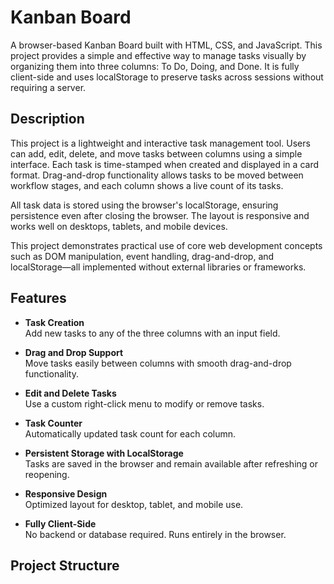 # Kanban Board

A browser-based Kanban Board built with HTML, CSS, and JavaScript. This project provides a simple and effective way to manage tasks visually by organizing them into three columns: To Do, Doing, and Done. It is fully client-side and uses localStorage to preserve tasks across sessions without requiring a server.

## Description

This project is a lightweight and interactive task management tool. Users can add, edit, delete, and move tasks between columns using a simple interface. Each task is time-stamped when created and displayed in a card format. Drag-and-drop functionality allows tasks to be moved between workflow stages, and each column shows a live count of its tasks.

All task data is stored using the browser's localStorage, ensuring persistence even after closing the browser. The layout is responsive and works well on desktops, tablets, and mobile devices.

This project demonstrates practical use of core web development concepts such as DOM manipulation, event handling, drag-and-drop, and localStorage—all implemented without external libraries or frameworks.

## Features

- **Task Creation**  
  Add new tasks to any of the three columns with an input field.

- **Drag and Drop Support**  
  Move tasks easily between columns with smooth drag-and-drop functionality.

- **Edit and Delete Tasks**  
  Use a custom right-click menu to modify or remove tasks.

- **Task Counter**  
  Automatically updated task count for each column.

- **Persistent Storage with LocalStorage**  
  Tasks are saved in the browser and remain available after refreshing or reopening.

- **Responsive Design**  
  Optimized layout for desktop, tablet, and mobile use.

- **Fully Client-Side**  
  No backend or database required. Runs entirely in the browser.

## Project Structure

